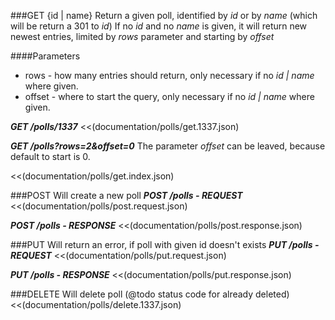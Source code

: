 ###GET {id | name}
Return a given poll, identified by _id_ or by _name_ (which will be return a 301 to _id_)
If no _id_ and no _name_ is given, it will return new newest entries, limited by _rows_ parameter and starting by _offset_

####Parameters
* rows - how many entries should return, only necessary if no _id | name_ where given.
* offset - where to start the query, only necessary if no _id | name_ where given.

_**GET /polls/1337**_
<<(documentation/polls/get.1337.json)

_**GET /polls?rows=2&offset=0**_
The parameter _offset_ can be leaved, because default to start is 0.

<<(documentation/polls/get.index.json)


###POST
Will create a new poll
_**POST /polls - REQUEST**_
<<(documentation/polls/post.request.json)

_**POST /polls - RESPONSE**_
<<(documentation/polls/post.response.json)

###PUT
Will return an error, if poll with given id doesn't exists
_**PUT /polls - REQUEST**_
<<(documentation/polls/put.request.json)

_**PUT /polls - RESPONSE**_
<<(documentation/polls/put.response.json)

###DELETE
Will delete poll (@todo status code for already deleted)
<<(documentation/polls/delete.1337.json)